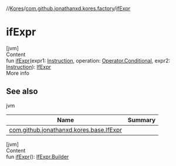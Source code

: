 //[Kores](../index.md)/[com.github.jonathanxd.kores.factory](index.md)/[ifExpr](if-expr.md)



# ifExpr  
[jvm]  
Content  
fun [ifExpr](if-expr.md)(expr1: [Instruction](../com.github.jonathanxd.kores/-instruction/index.md), operation: [Operator.Conditional](../com.github.jonathanxd.kores.operator/-operator/-conditional/index.md), expr2: [Instruction](../com.github.jonathanxd.kores/-instruction/index.md)): [IfExpr](../com.github.jonathanxd.kores.base/-if-expr/index.md)  
More info  


## See also  
  
jvm  
  
|  Name|  Summary| 
|---|---|
| <a name="com.github.jonathanxd.kores.factory//ifExpr/#com.github.jonathanxd.kores.Instruction#com.github.jonathanxd.kores.operator.Operator.Conditional#com.github.jonathanxd.kores.Instruction/PointingToDeclaration/"></a>[com.github.jonathanxd.kores.base.IfExpr](../com.github.jonathanxd.kores.base/-if-expr/index.md)| <a name="com.github.jonathanxd.kores.factory//ifExpr/#com.github.jonathanxd.kores.Instruction#com.github.jonathanxd.kores.operator.Operator.Conditional#com.github.jonathanxd.kores.Instruction/PointingToDeclaration/"></a>
  
  


[jvm]  
Content  
fun [ifExpr](if-expr.md)(): [IfExpr.Builder](../com.github.jonathanxd.kores.base/-if-expr/-builder/index.md)  



